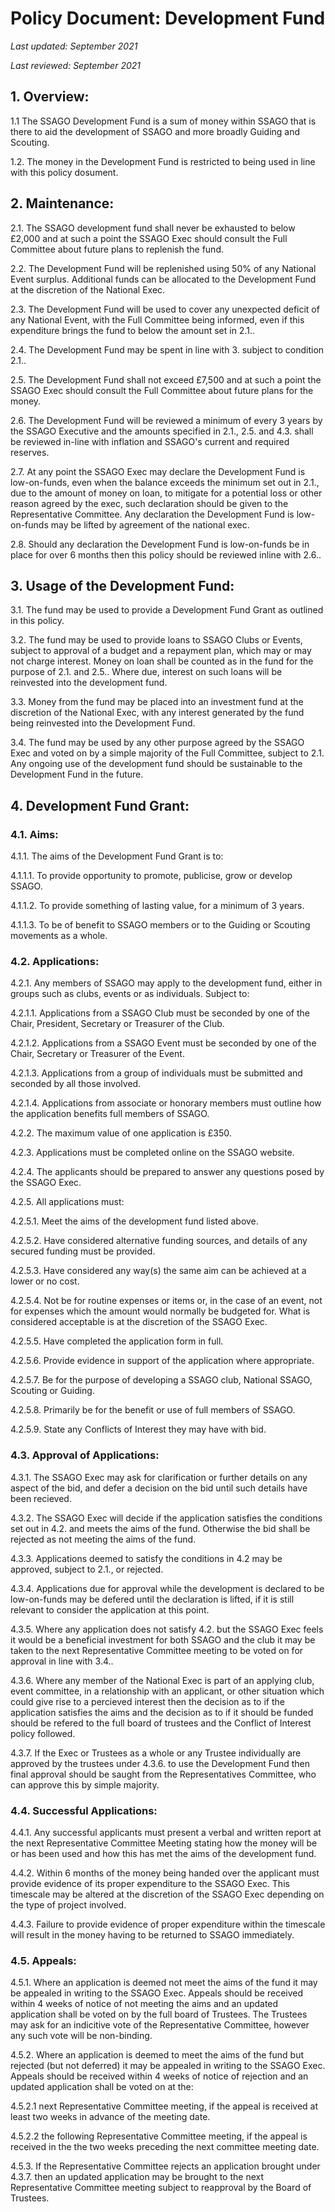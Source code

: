 # Policy Document: Development Fund

*Last updated: September 2021*

*Last reviewed: September 2021*

## 1. Overview:

1.1 The SSAGO Development Fund is a sum of money within SSAGO that is there to aid the development of SSAGO and more broadly Guiding and Scouting. 

1.2. The money in the Development Fund is restricted to being used in line with this policy dosument. 

## 2. Maintenance:

2.1. The SSAGO development fund shall never be exhausted to below £2,000 and at such a point the SSAGO Exec should consult the Full Committee about future plans to replenish the fund.

2.2. The Development Fund will be replenished using 50% of any National Event surplus. Additional funds can be allocated to the Development Fund at the discretion of the National Exec.

2.3. The Development Fund will be used to cover any unexpected deficit of any National Event, with the Full Committee being informed, even if this expenditure brings the fund to below the amount set in 2.1..

2.4. The Development Fund may be spent in line with 3. subject to condition 2.1..

2.5. The Development Fund shall not exceed £7,500 and at such a point the SSAGO Exec should consult the Full Committee about future plans for the money.

2.6. The Development Fund will be reviewed a minimum of every 3 years by the SSAGO Executive and the amounts specified in 2.1., 2.5. and 4.3. shall be reviewed in-line with inflation and SSAGO's current and required reserves.

2.7. At any point the SSAGO Exec may declare the Development Fund is low-on-funds, even when the balance exceeds the minimum set out in 2.1., due to the amount of money on loan, to mitigate for a potential loss or other reason agreed by the exec, such declaration should be given to the Representative Committee. Any declaration the Development Fund is low-on-funds may be lifted by agreement of the national exec.

2.8. Should any declaration the Development Fund is low-on-funds be in place for over 6 months then this policy should be reviewed inline with 2.6.. 

## 3. Usage of the Development Fund:

3.1. The fund may be used to provide a Development Fund Grant as outlined in this policy.

3.2. The fund may be used to provide loans to SSAGO Clubs or Events, subject to approval of a budget and a repayment plan, which may or may not charge interest. Money on loan shall be counted as in the fund for the purpose of 2.1. and 2.5.. Where due, interest on such loans will be reinvested into the development fund.

3.3. Money from the fund may be placed into an investment fund at the discretion of the National Exec, with any interest generated by the fund being reinvested into the Development Fund.

3.4. The fund may be used by any other purpose agreed by the SSAGO Exec and voted on by a simple majority of the Full Committee, subject to 2.1. Any ongoing use of the development fund should be sustainable to the Development Fund in the future.

## 4. Development Fund Grant:

### 4.1. Aims:

4.1.1. The aims of the Development Fund Grant is to:

4.1.1.1. To provide opportunity to promote, publicise, grow or develop SSAGO.

4.1.1.2. To provide something of lasting value, for a minimum of 3 years.

4.1.1.3. To be of benefit to SSAGO members or to the Guiding or Scouting movements as a whole.

### 4.2. Applications:

4.2.1. Any members of SSAGO may apply to the development fund, either in groups such as clubs, events or as individuals. Subject to:

4.2.1.1. Applications from a SSAGO Club must be seconded by one of the Chair, President, Secretary or Treasurer of the Club.

4.2.1.2. Applications from a SSAGO Event must be seconded by one of the Chair, Secretary or Treasurer of the Event.

4.2.1.3. Applications from a group of individuals must be submitted and seconded by all those involved.

4.2.1.4. Applications from associate or honorary members must outline how the application benefits full members of SSAGO.

4.2.2. The maximum value of one application is £350. 

4.2.3. Applications must be completed online on the SSAGO website.

4.2.4. The applicants should be prepared to answer any questions posed by the SSAGO Exec.

4.2.5. All applications must:

4.2.5.1. Meet the aims of the development fund listed above.

4.2.5.2. Have considered alternative funding sources, and details of any secured funding must be provided.

4.2.5.3. Have considered any way(s) the same aim can be achieved at a lower or no cost.

4.2.5.4. Not be for routine expenses or items or, in the case of an event, not for expenses which the amount would normally be budgeted for. What is considered acceptable is at the discretion of the SSAGO Exec.

4.2.5.5. Have completed the application form in full.

4.2.5.6. Provide evidence in support of the application where appropriate. 

4.2.5.7. Be for the purpose of developing a SSAGO club, National SSAGO, Scouting or Guiding.

4.2.5.8. Primarily be for the benefit or use of full members of SSAGO.

4.2.5.9. State any Conflicts of Interest they may have with bid.

### 4.3. Approval of Applications:

4.3.1. The SSAGO Exec may ask for clarification or further details on any aspect of the bid, and defer a decision on the bid until such details have been recieved.

4.3.2. The SSAGO Exec will decide if the application satisfies the conditions set out in 4.2. and meets the aims of the fund. Otherwise the bid shall be rejected as not meeting the aims of the fund.

4.3.3. Applications deemed to satisfy the conditions in 4.2 may be approved, subject to 2.1., or rejected.

4.3.4. Applications due for approval while the development is declared to be low-on-funds may be defered until the declaration is lifted, if it is still relevant to consider the application at this point.

4.3.5. Where any application does not satisfy 4.2. but the SSAGO Exec feels it would be a beneficial investment for both SSAGO and the club it may be taken to the next Representative Committee meeting to be voted on for approval in line with 3.4..

4.3.6. Where any member of the National Exec is part of an applying club, event committee, in a relationship with an applicant, or other situation which could give rise to a percieved interest then the decision as to if the application satisfies the aims and the decision as to if it should be funded should be refered to the full board of trustees and the Conflict of Interest policy followed.

4.3.7. If the Exec or Trustees as a whole or any Trustee individually are approved by the trustees under 4.3.6. to use the Development Fund then final approval should be saught from the Representatives Committee, who can approve this by simple majority.   

### 4.4. Successful Applications:

4.4.1. Any successful applicants must present a verbal and written report at the next Representative Committee Meeting stating how the money will be or has been used and how this has met the aims of the development fund. 

4.4.2. Within 6 months of the money being handed over the applicant must provide evidence of its proper expenditure to the SSAGO Exec. This timescale may be altered at the discretion of the SSAGO Exec depending on the type of project involved.

4.4.3. Failure to provide evidence of proper expenditure within the timescale will result in the money having to be returned to SSAGO immediately.

### 4.5. Appeals:

4.5.1. Where an application is deemed not meet the aims of the fund it may be appealed in writing to the SSAGO Exec. Appeals should be received within 4 weeks of notice of not meeting the aims and an updated application shall be voted on by the full board of Trustees. The Trustees may ask for an indicitive vote of the Representative Committee, however any such vote will be non-binding. 

4.5.2. Where an application is deemed to meet the aims of the fund but rejected (but not deferred) it may be appealed in writing to the SSAGO Exec. Appeals should be received within 4 weeks of notice of rejection and an updated application shall be voted on at the:

4.5.2.1 next Representative Committee meeting, if the appeal is received at least two weeks in advance of the meeting date.

4.5.2.2 the following Representative Committee meeting, if the appeal is received in the the two weeks preceding the next committee meeting date.

4.5.3. If the Representative Committee rejects an application brought under 4.3.7. then an updated application may be brought to the next Representative Committee meeting subject to reapproval by the Board of Trustees.
